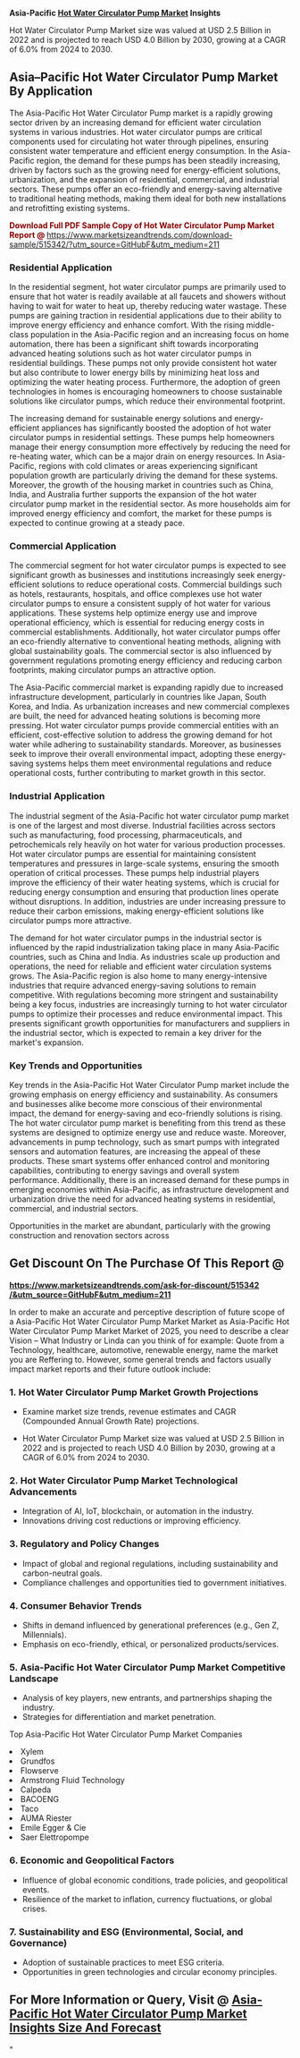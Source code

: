 <p><strong>Asia-Pacific&nbsp;<a href=""https://www.marketsizeandtrends.com/download-sample/515342/&amp;utm_source=GitHubF&amp;utm_medium=211"">Hot Water Circulator Pump Market</a> Insights</strong></p><p>Hot Water Circulator Pump Market size was valued at USD 2.5 Billion in 2022 and is projected to reach USD 4.0 Billion by 2030, growing at a CAGR of 6.0% from 2024 to 2030.</p><p><h2>Asia–Pacific Hot Water Circulator Pump Market By Application</h2><p>The Asia-Pacific Hot Water Circulator Pump market is a rapidly growing sector driven by an increasing demand for efficient water circulation systems in various industries. Hot water circulator pumps are critical components used for circulating hot water through pipelines, ensuring consistent water temperature and efficient energy consumption. In the Asia-Pacific region, the demand for these pumps has been steadily increasing, driven by factors such as the growing need for energy-efficient solutions, urbanization, and the expansion of residential, commercial, and industrial sectors. These pumps offer an eco-friendly and energy-saving alternative to traditional heating methods, making them ideal for both new installations and retrofitting existing systems. <p><strong><span style="color: #800000;">Download Full PDF Sample Copy of Hot Water Circulator Pump Market Report @</span>&nbsp;</strong><a href="https://www.marketsizeandtrends.com/download-sample/515342/?utm_source=GitHubF&amp;utm_medium=211" target="_blank">https://www.marketsizeandtrends.com/download-sample/515342/?utm_source=GitHubF&amp;utm_medium=211</a></p></p><h3>Residential Application</h3><p>In the residential segment, hot water circulator pumps are primarily used to ensure that hot water is readily available at all faucets and showers without having to wait for water to heat up, thereby reducing water wastage. These pumps are gaining traction in residential applications due to their ability to improve energy efficiency and enhance comfort. With the rising middle-class population in the Asia-Pacific region and an increasing focus on home automation, there has been a significant shift towards incorporating advanced heating solutions such as hot water circulator pumps in residential buildings. These pumps not only provide consistent hot water but also contribute to lower energy bills by minimizing heat loss and optimizing the water heating process. Furthermore, the adoption of green technologies in homes is encouraging homeowners to choose sustainable solutions like circulator pumps, which reduce their environmental footprint.<p>The increasing demand for sustainable energy solutions and energy-efficient appliances has significantly boosted the adoption of hot water circulator pumps in residential settings. These pumps help homeowners manage their energy consumption more effectively by reducing the need for re-heating water, which can be a major drain on energy resources. In Asia-Pacific, regions with cold climates or areas experiencing significant population growth are particularly driving the demand for these systems. Moreover, the growth of the housing market in countries such as China, India, and Australia further supports the expansion of the hot water circulator pump market in the residential sector. As more households aim for improved energy efficiency and comfort, the market for these pumps is expected to continue growing at a steady pace.</p><h3>Commercial Application</h3><p>The commercial segment for hot water circulator pumps is expected to see significant growth as businesses and institutions increasingly seek energy-efficient solutions to reduce operational costs. Commercial buildings such as hotels, restaurants, hospitals, and office complexes use hot water circulator pumps to ensure a consistent supply of hot water for various applications. These systems help optimize energy use and improve operational efficiency, which is essential for reducing energy costs in commercial establishments. Additionally, hot water circulator pumps offer an eco-friendly alternative to conventional heating methods, aligning with global sustainability goals. The commercial sector is also influenced by government regulations promoting energy efficiency and reducing carbon footprints, making circulator pumps an attractive option.<p>The Asia-Pacific commercial market is expanding rapidly due to increased infrastructure development, particularly in countries like Japan, South Korea, and India. As urbanization increases and new commercial complexes are built, the need for advanced heating solutions is becoming more pressing. Hot water circulator pumps provide commercial entities with an efficient, cost-effective solution to address the growing demand for hot water while adhering to sustainability standards. Moreover, as businesses seek to improve their overall environmental impact, adopting these energy-saving systems helps them meet environmental regulations and reduce operational costs, further contributing to market growth in this sector.</p><h3>Industrial Application</h3><p>The industrial segment of the Asia-Pacific hot water circulator pump market is one of the largest and most diverse. Industrial facilities across sectors such as manufacturing, food processing, pharmaceuticals, and petrochemicals rely heavily on hot water for various production processes. Hot water circulator pumps are essential for maintaining consistent temperatures and pressures in large-scale systems, ensuring the smooth operation of critical processes. These pumps help industrial players improve the efficiency of their water heating systems, which is crucial for reducing energy consumption and ensuring that production lines operate without disruptions. In addition, industries are under increasing pressure to reduce their carbon emissions, making energy-efficient solutions like circulator pumps more attractive.<p>The demand for hot water circulator pumps in the industrial sector is influenced by the rapid industrialization taking place in many Asia-Pacific countries, such as China and India. As industries scale up production and operations, the need for reliable and efficient water circulation systems grows. The Asia-Pacific region is also home to many energy-intensive industries that require advanced energy-saving solutions to remain competitive. With regulations becoming more stringent and sustainability being a key focus, industries are increasingly turning to hot water circulator pumps to optimize their processes and reduce environmental impact. This presents significant growth opportunities for manufacturers and suppliers in the industrial sector, which is expected to remain a key driver for the market's expansion.</p><h3>Key Trends and Opportunities</h3><p>Key trends in the Asia-Pacific Hot Water Circulator Pump market include the growing emphasis on energy efficiency and sustainability. As consumers and businesses alike become more conscious of their environmental impact, the demand for energy-saving and eco-friendly solutions is rising. The hot water circulator pump market is benefiting from this trend as these systems are designed to optimize energy use and reduce waste. Moreover, advancements in pump technology, such as smart pumps with integrated sensors and automation features, are increasing the appeal of these products. These smart systems offer enhanced control and monitoring capabilities, contributing to energy savings and overall system performance. Additionally, there is an increased demand for these pumps in emerging economies within Asia-Pacific, as infrastructure development and urbanization drive the need for advanced heating systems in residential, commercial, and industrial sectors.<p>Opportunities in the market are abundant, particularly with the growing construction and renovation sectors across</p><h2><strong>Get Discount On The Purchase Of This Report @&nbsp;</strong></h2><p><strong><a href=""https://www.marketsizeandtrends.com/ask-for-discount/515342/&amp;utm_source=GitHubF&amp;utm_medium=211"" target=""_blank"">https://www.marketsizeandtrends.com/ask-for-discount/515342<br />/&amp;utm_source=GitHubF&amp;utm_medium=211</a></strong></p><p>In order to make an accurate and perceptive description of future scope of a Asia-Pacific&nbsp;Hot Water Circulator Pump Market Market as Asia-Pacific&nbsp;Hot Water Circulator Pump Market Market of 2025, you need to describe a clear Vision &ndash; What Industry or Linda can you think of for example: Quote from a Technology, healthcare, automotive, renewable energy, name the market you are Reffering to. However, some general trends and factors usually impact market reports and their future outlook include:</p><h3>1.&nbsp;<strong>Hot Water Circulator Pump Market Growth Projections</strong></h3><ul><li>Examine market size trends, revenue estimates and CAGR (Compounded Annual Growth Rate) projections.</li><li><p>Hot Water Circulator Pump Market size was valued at USD 2.5 Billion in 2022 and is projected to reach USD 4.0 Billion by 2030, growing at a CAGR of 6.0% from 2024 to 2030.</p></li></ul><h3>2.&nbsp;<strong>Hot Water Circulator Pump Market Technological Advancements</strong></h3><ul><li>Integration of AI, IoT, blockchain, or automation in the industry.</li><li>Innovations driving cost reductions or improving efficiency.</li></ul><h3>3.&nbsp;<strong>Regulatory and Policy Changes</strong></h3><ul><li>Impact of global and regional regulations, including sustainability and carbon-neutral goals.</li><li>Compliance challenges and opportunities tied to government initiatives.</li></ul><h3>4.&nbsp;<strong>Consumer Behavior Trends</strong></h3><ul><li>Shifts in demand influenced by generational preferences (e.g., Gen Z, Millennials).</li><li>Emphasis on eco-friendly, ethical, or personalized products/services.</li></ul><h3>5.&nbsp;<strong>Asia-Pacific Hot Water Circulator Pump Market Competitive Landscape</strong></h3><ul><li>Analysis of key players, new entrants, and partnerships shaping the industry.</li><li>Strategies for differentiation and market penetration.</li></ul><p data-pm-slice=""1 1 []"">Top Asia-Pacific Hot Water Circulator Pump Market Companies</p><div data-test-id=""""><p><li>Xylem</li><li> Grundfos</li><li> Flowserve</li><li> Armstrong Fluid Technology</li><li> Calpeda</li><li> BACOENG</li><li> Taco</li><li> AUMA Riester</li><li> Emile Egger & Cie</li><li> Saer Elettropompe</li></p></div><h3>6.&nbsp;<strong>Economic and Geopolitical Factors</strong></h3><ul><li>Influence of global economic conditions, trade policies, and geopolitical events.</li><li>Resilience of the market to inflation, currency fluctuations, or global crises.</li></ul><h3>7.&nbsp;<strong>Sustainability and ESG (Environmental, Social, and Governance)</strong></h3><ul><li>Adoption of sustainable practices to meet ESG criteria.</li><li>Opportunities in green technologies and circular economy principles.</li></ul><h2><strong>For More Information or Query, Visit @&nbsp;</strong><a href=""https://www.verifiedmarketreports.com/product/hot-water-circulator-pump-market-size-and-forecast/"" target=""_blank"">Asia-Pacific Hot Water Circulator Pump Market Insights Size And Forecast</a></h2>"
